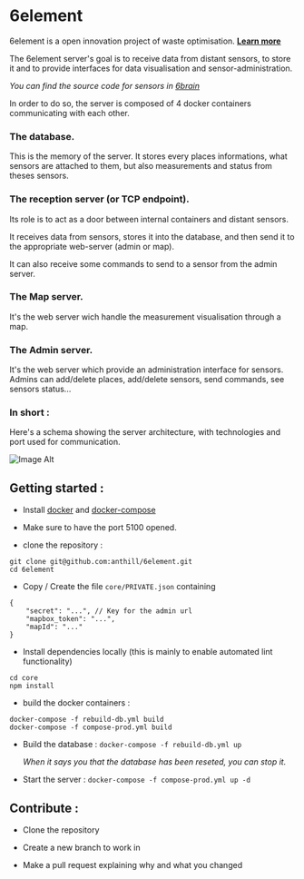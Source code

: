 # 6element

6element is a open innovation project of waste optimisation. **[Learn more](http://ants.builders/pages/6element.html)**


The 6element server's goal is to receive data from distant sensors, to store it and to provide interfaces for data visualisation and sensor-administration.

*You can find the source code for sensors in [6brain](https://github.com/anthill/6brain)*

In order to do so, the server is composed of 4 docker containers communicating with each other.

### The database.

This is the memory of the server. It stores every places informations, what sensors are attached to them, but also measurements and status from theses sensors.

### The reception server (or TCP endpoint).

Its role is to act as a door between internal containers and distant sensors.

It receives data from sensors, stores it into the database, and then send it to the appropriate web-server (admin or map).

It can also receive some commands to send to a sensor from the admin server.

### The Map server.

It's the web server wich handle the measurement visualisation through a map.

### The Admin server.

It's the web server which provide an administration interface for sensors. Admins can add/delete places, add/delete sensors, send commands, see sensors status...


### In short :

Here's a schema showing the server architecture, with technologies and port used for communication.

![Image Alt](https://docs.google.com/drawings/d/11Lo_nfxXwXgdULOm_AK2A0_dp0pDNQIAllBRFUpYLJ8/pub?w=960&h=720)



## Getting started :

* Install [docker](https://docs.docker.com/) and [docker-compose](http://docs.docker.com/compose/install/)

* Make sure to have the port 5100 opened.

* clone the repository :

```
git clone git@github.com:anthill/6element.git
cd 6element
```

* Copy / Create the file `core/PRIVATE.json` containing

```
{
	"secret": "...", // Key for the admin url
    "mapbox_token": "...",
    "mapId": "..."
}
```

* Install dependencies locally (this is mainly to enable automated lint functionality)

````
cd core
npm install
````

* build the docker containers : 

```
docker-compose -f rebuild-db.yml build
docker-compose -f compose-prod.yml build
```

* Build the database : `docker-compose -f rebuild-db.yml up`

	*When it says you that the database has been reseted, you can stop it.*

* Start the server : `docker-compose -f compose-prod.yml up -d`


## Contribute :

* Clone the repository

* Create a new branch to work in

* Make a pull request explaining why and what you changed
